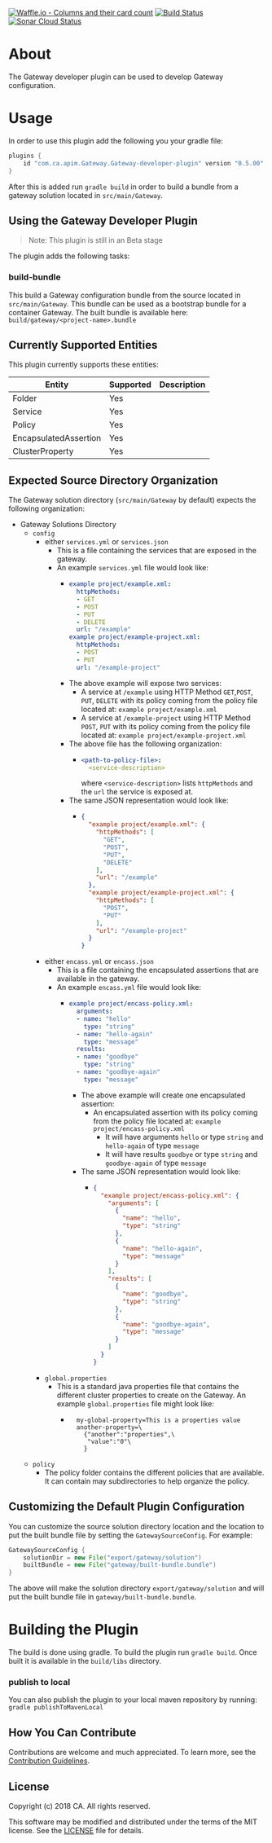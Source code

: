 [![Waffle.io - Columns and their card count](https://badge.waffle.io/ca-api-Gateway/Gateway-developer-plugin.svg?columns=all)](https://waffle.io/ca-api-Gateway/Gateway-developer-plugin)
[![Build Status](https://travis-ci.org/ca-api-gateway/gateway-developer-plugin.svg?branch=master)](https://travis-ci.org/ca-api-gateway/gateway-developer-plugin)
[![Sonar Cloud Status](https://sonarcloud.io/api/project_badges/measure?project=com.ca.apim.gateway%3Agateway-developer-plugin&metric=alert_status)](https://sonarcloud.io/dashboard?id=com.ca.apim.gateway%3Agateway-developer-plugin)

# About
The Gateway developer plugin can be used to develop Gateway configuration.

# Usage
In order to use this plugin add the following you your gradle file:

```groovy
plugins {
    id "com.ca.apim.Gateway.Gateway-developer-plugin" version "0.5.00"
}
```

After this is added run `gradle build` in order to build a bundle from a gateway solution located in `src/main/Gateway`.

## Using the Gateway Developer Plugin
> Note: This plugin is still in an Beta stage

The plugin adds the following tasks:

### build-bundle
This build a Gateway configuration bundle from the source located in `src/main/Gateway`. This bundle can be used as a bootstrap bundle for a container Gateway. The built bundle is available here: `build/gateway/<project-name>.bundle`

## Currently Supported Entities
This plugin currently supports these entities:

Entity | Supported | Description
--- | --- | ---
Folder | Yes | 
Service | Yes | 
Policy | Yes |
EncapsulatedAssertion | Yes |
ClusterProperty | Yes |
 

## Expected Source Directory Organization
The Gateway solution directory (`src/main/Gateway` by default) expects the following organization:

* Gateway Solutions Directory
  * `config`
    * either `services.yml` or `services.json`
      * This is a file containing the services that are exposed in the gateway.
      * An example `services.yml` file would look like:
        * ```yaml
          example project/example.xml:
            httpMethods:
            - GET
            - POST
            - PUT
            - DELETE
            url: "/example"
          example project/example-project.xml:
            httpMethods:
            - POST
            - PUT
            url: "/example-project"
          ```
        * The above example will expose two services:
          * A service at `/example` using HTTP Method `GET`,`POST`, `PUT`, `DELETE` with its policy coming from the policy file located at: `example project/example.xml`
          * A service at `/example-project` using HTTP Method `POST`, `PUT` with its policy coming from the policy file located at: `example project/example-project.xml`
        * The above file has the following organization:
          * ```yaml
            <path-to-policy-file>:
              <service-description>
            ```
            where `<service-description>` lists `httpMethods` and the `url` the service is exposed at.
        * The same JSON representation would look like:
          * ```json
            {
              "example project/example.xml": {
                "httpMethods": [
                  "GET",
                  "POST",
                  "PUT",
                  "DELETE"
                ],
                "url": "/example"
              },
              "example project/example-project.xml": {
                "httpMethods": [
                  "POST",
                  "PUT"
                ],
                "url": "/example-project"
              }
            }
            ```
    * either `encass.yml` or `encass.json`
      * This is a file containing the encapsulated assertions that are available in the gateway.
      * An example `encass.yml` file would look like:
        * ```yaml
          example project/encass-policy.xml:
            arguments:
            - name: "hello"
              type: "string"
            - name: "hello-again"
              type: "message"
            results:
            - name: "goodbye"
              type: "string"
            - name: "goodbye-again"
              type: "message"
          ```
          * The above example will create one encapsulated assertion:
            * An encapsulated assertion with its policy coming from the policy file located at: `example project/encass-policy.xml`
              * It will have arguments `hello` or type `string` and `hello-again` of type `message`
              * It will have results `goodbye` or type `string` and `goodbye-again` of type `message`
          * The same JSON representation would look like:
            * ```json
              {
                "example project/encass-policy.xml": {
                  "arguments": [
                    {
                      "name": "hello",
                      "type": "string"
                    },
                    {
                      "name": "hello-again",
                      "type": "message"
                    }
                  ],
                  "results": [
                    {
                      "name": "goodbye",
                      "type": "string"
                    },
                    {
                      "name": "goodbye-again",
                      "type": "message"
                    }
                  ]
                }
              }
              ```
    * `global.properties`
      * This is a standard java properties file that contains the different cluster properties to create on the Gateway. An example `global.properties` file might look like:
        * ```properties
            my-global-property=This is a properties value
            another-property=\
              {"another":"properties",\
               "value":"0"\
              }
          ```
  * `policy`
    * The policy folder contains the different policies that are available. It can contain may subdirectories to help organize the policy.

## Customizing the Default Plugin Configuration
You can customize the source solution directory location and the location to put the built bundle file by setting the `GatewaySourceConfig`. For example:
```groovy
GatewaySourceConfig {
    solutionDir = new File("export/gateway/solution")
    builtBundle = new File("gateway/built-bundle.bundle")
}
```
The above will make the solution directory `export/gateway/solution` and will put the built bundle file in `gateway/built-bundle.bundle`.

# Building the Plugin
The build is done using gradle. To build the plugin run ```gradle build```. Once built it is available in the `build/libs` directory. 

### publish to local
You can also publish the plugin to your local maven repository by running:
```gradle publishToMavenLocal```

## How You Can Contribute
Contributions are welcome and much appreciated. To learn more, see the [Contribution Guidelines][contributing].

## License

Copyright (c) 2018 CA. All rights reserved.

This software may be modified and distributed under the terms
of the MIT license. See the [LICENSE][license-link] file for details.


 [license-link]: /LICENSE
 [contributing]: /CONTRIBUTING.md

